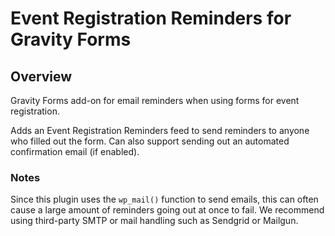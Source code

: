 # Event Registration Reminders for Gravity Forms


## Overview
Gravity Forms add-on for email reminders when using forms for event registration.

Adds an Event Registration Reminders feed to send reminders to anyone who filled out the form. Can also support sending out an automated confirmation email (if enabled).

### Notes

Since this plugin uses the `wp_mail()` function to send emails, this can often cause a large amount of reminders going out at once to fail. We recommend using third-party SMTP or mail handling such as Sendgrid or Mailgun.
